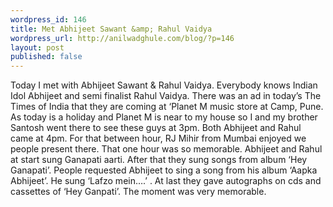 ```yaml
---
wordpress_id: 146
title: Met Abhijeet Sawant &amp; Rahul Vaidya
wordpress_url: http://anilwadghule.com/blog/?p=146
layout: post
published: false
---
```

Today I met with Abhijeet Sawant &amp; Rahul Vaidya. Everybody knows Indian Idol Abhijeet and semi finalist Rahul Vaidya. There was an ad in today’s The Times of India that they are coming at ‘Planet M music store at Camp, Pune.<br /><img alt="" src="http://img43.imageshack.us/img43/2346/planetm28qy.png" border="0" /><br />As today is a holiday and Planet M is near to my house so I and my brother Santosh went there to see these guys at 3pm. Both Abhijeet and Rahul came at 4pm. For that between hour, RJ Mihir from Mumbai enjoyed we people present there. That one hour was so memorable. Abhijeet and Rahul at start sung Ganapati aarti. After that they sung songs from album ‘Hey Ganapati’. People requested Abhijeet to sing a song from his album ‘Aapka Abhijeet’. He sung ‘Lafzo mein….’ . At last they gave autographs on cds and cassettes of ‘Hey Ganpati’. The moment was very memorable.
